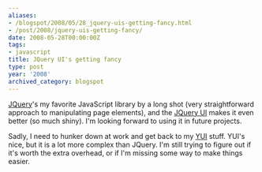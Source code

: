 ```yaml
---
aliases:
- /blogspot/2008/05/28_jquery-uis-getting-fancy.html
- /post/2008/jquery-uis-getting-fancy/
date: 2008-05-28T00:00:00Z
tags:
- javascript
title: JQuery UI's getting fancy
type: post
year: '2008'
archived_category: blogspot
---
```

<a href="http://jquery.com/">JQuery</a>'s my favorite JavaScript library by a long shot (very straightforward approach to manipulating page elements), and the <a href="http://ui.jquery.com/">JQuery UI</a> makes it even better (so much shiny). I'm looking forward to using it in future projects.

Sadly, I need to hunker down at work and get back to my <a href="http://developer.yahoo.com/yui/">YUI</a> stuff. YUI's nice, but it is a lot more complex than JQuery. I'm still trying to figure out if it's worth the extra overhead, or if I'm missing some way to make things easier.
<!-- TEASER_END -->
